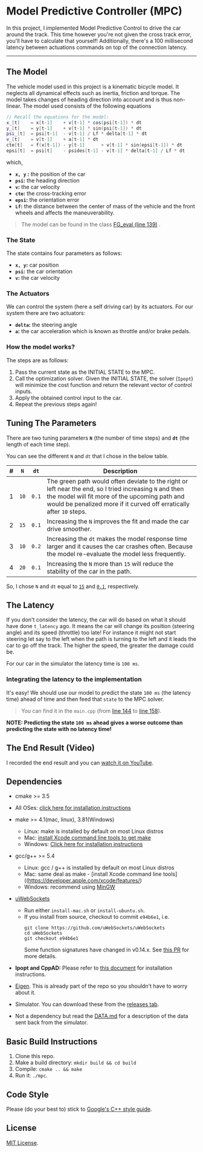 # Model Predictive Controller (MPC)

In this project, I implemented Model Predictive Control to drive the car around the track. This time however you're not given the cross track error, you'll have to calculate that yourself! Additionally, there's a 100 millisecond latency between actuations commands on top of the connection latency.

---

## The Model

The vehicle model used in this project is a kinematic bicycle model. It neglects all dynamical effects such as inertia, friction and torque. The model takes changes of heading direction into account and is thus non-linear. The model used consists of the following equations

```c++
// Recall the equations for the model:
x_[t]    = x[t-1]    + v[t-1] * cos(psi[t-1]) * dt
y_[t]    = y[t-1]    + v[t-1] * sin(psi[t-1]) * dt
psi_[t]  = psi[t-1]  - v[t-1] / Lf * delta[t-1] * dt
v_[t]    = v[t-1]    + a[t-1] * dt
cte[t]   = f(x[t-1]) - y[t-1]      + v[t-1] * sin(epsi[t-1]) * dt
epsi[t]  = psi[t]    - psides[t-1] - v[t-1] * delta[t-1] / Lf * dt
```

which,

- **`x, y` :** the position of the car
- **`psi`:** the heading direction
- **`v`:** the car velocity
- **`cte`:** the cross-tracking error
- **`epsi`:** the orientation error
- **`Lf`:** the distance between the center of mass of the vehicle and the front wheels and affects the maneuverability.

>The model can be found in the class [FG_eval (line 139)](https://github.com/mhBahrami/MPC/blob/master/src/MPC.cpp#L139) .

### The State

The state contains four parameters as follows:

- **`x, y`:** car position
- **`psi`:** the car orientation
- **`v`:** the car velocity

### The Actuators

We can control the system (here a self driving car) by its actuators. For our system there are two actuators:

- **`delta`:** the steering angle
- **`a`:** the car acceleration which is known as throttle and/or brake pedals.

### How the model works?

The steps are as follows:

1. Pass the current state as the INITIAL STATE to the MPC.
2. Call the optimization solver. Given the INITIAL STATE, the solver (`Ipopt`) will minimize the cost function and return the relevant vector of control inputs. 
3. Apply the obtained control input to the car.
4. Repeat the previous steps again!

## Tuning The Parameters

There are two tuning parameters **`N`** (the number of time steps) and **`dt`** (the length of each time step). 

You can see the different `N` and `dt` that I chose in the below table.

|  #   | `N`  | `dt`  | Description                                                  |
| :--: | :--: | :---: | ------------------------------------------------------------ |
|  1   | `10` | `0.1` | The green path would often deviate to the right or left near the end, so I tried increasing `N` and then the model will fit more of the upcoming path and would be penalized more if it curved off erratically after `10` steps. |
|  2   | `15` | `0.1` | Increasing the `N`  improves the fit and made the car drive smoother. |
|  3   | `10` | `0.2` | Increasing the `dt`  makes the model response time larger and it causes the car crashes often. Because the model re-evaluate the model less frequently. |
|  4   | `20` | `0.1` | Increasing the `N`  more than `15` will reduce the stability of the car in the path. |

So, I chose `N` and `dt` equal to [`15`](https://github.com/mhBahrami/MPC/blob/master/src/MPC.cpp#L12) and [`0.1`](https://github.com/mhBahrami/MPC/blob/master/src/MPC.cpp#L13), respectively.

## The Latency

If you don't consider the latency, the car will do based on what it should have done `t_latency` ago. It means the car will change its position (steering angle) and its speed (throttle) too late! For instance it might not start steering let say to the left when the path is turning to the left and it leads the car to go off the track. The higher the speed, the greater the damage could be.

For our car in the simulator the latency time is `100 ms`.

### Integrating the latency to the implementation

It's easy! We should use our model to predict the state `100 ms` (the latency time) ahead of time and then feed that `state` to the MPC solver.

> You can find it in the `main.cpp` (from [line 144](https://github.com/mhBahrami/MPC/blob/master/src/main.cpp#L144) to [line 158](https://github.com/mhBahrami/MPC/blob/master/src/main.cpp#L158)). 

**NOTE: Predicting the state `100 ms` ahead gives a worse outcome than predicting the state with no latency time!** 

## The End Result (Video)

I recorded the end result and you can [watch it on YouTube](https://youtu.be/cWWs9NkSMBo).

## Dependencies

* cmake >= 3.5
 * All OSes: [click here for installation instructions](https://cmake.org/install/)
* make >= 4.1(mac, linux), 3.81(Windows)
  * Linux: make is installed by default on most Linux distros
  * Mac: [install Xcode command line tools to get make](https://developer.apple.com/xcode/features/)
  * Windows: [Click here for installation instructions](http://gnuwin32.sourceforge.net/packages/make.htm)
* gcc/g++ >= 5.4
  * Linux: gcc / g++ is installed by default on most Linux distros
  * Mac: same deal as make - [install Xcode command line tools]((https://developer.apple.com/xcode/features/)
  * Windows: recommend using [MinGW](http://www.mingw.org/)
* [uWebSockets](https://github.com/uWebSockets/uWebSockets)
  * Run either `install-mac.sh` or `install-ubuntu.sh`.
  * If you install from source, checkout to commit `e94b6e1`, i.e.
    ```
    git clone https://github.com/uWebSockets/uWebSockets
    cd uWebSockets
    git checkout e94b6e1
    ```
    Some function signatures have changed in v0.14.x. See [this PR](https://github.com/udacity/CarND-MPC-Project/pull/3) for more details.

* **Ipopt and CppAD:** Please refer to [this document](https://github.com/udacity/CarND-MPC-Project/blob/master/install_Ipopt_CppAD.md) for installation instructions.
* [Eigen](http://eigen.tuxfamily.org/index.php?title=Main_Page). This is already part of the repo so you shouldn't have to worry about it.
* Simulator. You can download these from the [releases tab](https://github.com/udacity/self-driving-car-sim/releases).
* Not a dependency but read the [DATA.md](./DATA.md) for a description of the data sent back from the simulator.


## Basic Build Instructions

1. Clone this repo.
2. Make a build directory: `mkdir build && cd build`
3. Compile: `cmake .. && make`
4. Run it: `./mpc`.

## Code Style

Please (do your best to) stick to [Google's C++ style guide](https://google.github.io/styleguide/cppguide.html).

## License

[MIT License](https://github.com/mhBahrami/MPC/blob/master/LICENSE).